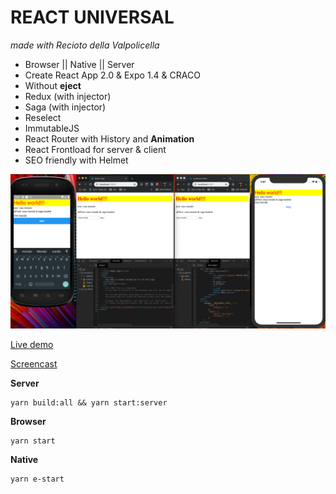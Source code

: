 REACT UNIVERSAL
===
*made with Recioto della Valpolicella*

* Browser || Native || Server
* Create React App 2.0 & Expo 1.4 & CRACO
* Without **eject**
* Redux (with injector)
* Saga (with injector)
* Reselect
* ImmutableJS
* React Router with History and **Animation**
* React Frontload for server & client
* SEO friendly with Helmet

![](./screenshot.png)

[Live demo](https://martinpham.gitlab.io/react-universal/)

[Screencast](https://www.youtube.com/watch?v=e9-ldOOhduI)


**Server**

```
yarn build:all && yarn start:server
```

**Browser**

```
yarn start
```

**Native**

```
yarn e-start
```
